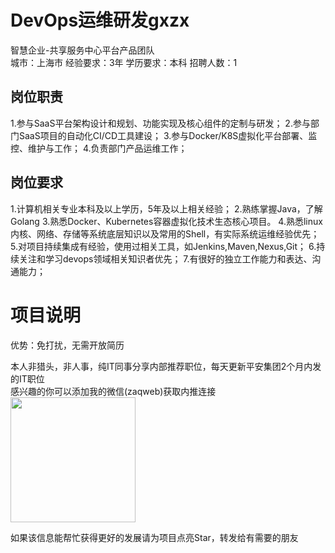 # DevOps运维研发gxzx
智慧企业-共享服务中心平台产品团队  
城市：上海市 经验要求：3年 学历要求：本科  招聘人数：1

## 岗位职责
1.参与SaaS平台架构设计和规划、功能实现及核心组件的定制与研发；
   2.参与部门SaaS项目的自动化CI/CD工具建设；
   3.参与Docker/K8S虚拟化平台部署、监控、维护与工作；
   4.负责部门产品运维工作；

## 岗位要求
1.计算机相关专业本科及以上学历，5年及以上相关经验；
   2.熟练掌握Java，了解Golang
   3.熟悉Docker、Kubernetes容器虚拟化技术生态核心项目。
   4.熟悉linux内核、网络、存储等系统底层知识以及常用的Shell，有实际系统运维经验优先；
   5.对项目持续集成有经验，使用过相关工具，如Jenkins,Maven,Nexus,Git；
   6.持续关注和学习devops领域相关知识者优先；
   7.有很好的独立工作能力和表达、沟通能力；

# 项目说明

优势：免打扰，无需开放简历

本人非猎头，非人事，纯IT同事分享内部推荐职位，每天更新平安集团2个月内发的IT职位  
感兴趣的你可以添加我的微信(zaqweb)获取内推连接  
<img src="https://github.com/zaqweb/PA-IT-JOBS/blob/master/WechatICode.jpeg"  height="200" width="200">

如果该信息能帮忙获得更好的发展请为项目点亮Star，转发给有需要的朋友




